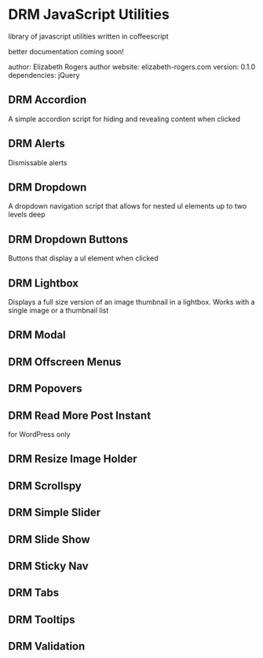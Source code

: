 # DRM JavaScript Utilities

library of javascript utilities written in coffeescript

better documentation coming soon!

author:         Elizabeth Rogers
author website: elizabeth-rogers.com
version:        0.1.0
dependencies:   jQuery

## DRM Accordion

A simple accordion script for hiding and revealing content when clicked

## DRM Alerts

Dismissable alerts

## DRM Dropdown

A dropdown navigation script that allows for nested ul elements up to two levels deep

## DRM Dropdown Buttons

Buttons that display a ul element when clicked

## DRM Lightbox

Displays a full size version of an image thumbnail in a lightbox. Works with a single image or a thumbnail list

## DRM Modal

## DRM Offscreen Menus

## DRM Popovers

## DRM Read More Post Instant

for WordPress only

## DRM Resize Image Holder

## DRM Scrollspy

## DRM Simple Slider

## DRM Slide Show

## DRM Sticky Nav

## DRM Tabs

## DRM Tooltips

## DRM Validation